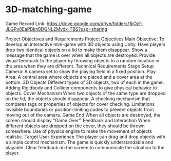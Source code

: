 # 3D-matching-game

Game Record Link: https://drive.google.com/drive/folders/1jiOzf-JLGPv8EaPBkn8DGNL2Mvdx_TBS?usp=sharing

Project Objectives and Requirements
Project Objectives
Main Objective: To develop an interactive mini-game with 3D objects using Unity.
Have players drop two identical objects on a lid to make them disappear.
Show a message that the game is over when all objects are destroyed.
Provide visual feedback to the player by throwing objects to a random location in the area when they are different.
Technical Requirements
Stage Setup
Camera: A camera set to show the playing field in a fixed position.
Play Area: A central area where objects are placed and a cover area at the bottom.
3D Objects
Different types of 3D objects, two of each in the game.
Adding Rigidbody and Collider components to give physical behavior to objects.
Cover Mechanism
When two objects of the same type are dropped on the lid, the objects should disappear.
A checking mechanism that compares tags or properties of objects for cover checking.
Limitations
Invisible boundaries or position-limiting codes to prevent objects from moving out of the camera.
Game End
When all objects are destroyed, the screen should display “Game Over”.
Feedback and Interaction
When different objects are dropped on the cover, they should be thrown somewhere.
Use of physics engine to make the movement of objects realistic.
Target User Experience
The player can drag and drop objects with a simple control mechanism.
The game is quickly understandable and playable.
Clear feedback on the screen to communicate the situation to the player.